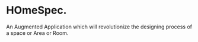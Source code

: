 # HOmeSpec.
An Augmented Application which will revolutionize the designing process of a space or Area or Room.
